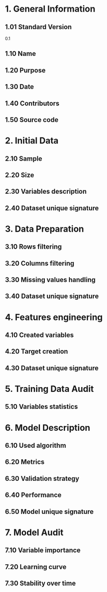 # 1. General Information
## 1.01 Standard Version
0.1
## 1.10 Name
## 1.20 Purpose
## 1.30 Date
## 1.40 Contributors
## 1.50 Source code

# 2. Initial Data 
## 2.10 Sample
## 2.20 Size
## 2.30 Variables description
## 2.40 Dataset unique signature

# 3. Data Preparation 
## 3.10 Rows filtering
## 3.20 Columns filtering
## 3.30 Missing values handling
## 3.40 Dataset unique signature

# 4. Features engineering
## 4.10 Created variables
## 4.20 Target creation
## 4.30 Dataset unique signature

# 5. Training Data Audit
## 5.10 Variables statistics

# 6. Model Description
## 6.10 Used algorithm
## 6.20 Metrics
## 6.30 Validation strategy
## 6.40 Performance
## 6.50 Model unique signature

# 7. Model Audit
## 7.10 Variable importance
## 7.20 Learning curve
## 7.30 Stability over time
